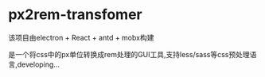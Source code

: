 # px2rem-transfomer

该项目由electron + React + antd + mobx构建

是一个将css中的px单位转换成rem处理的GUI工具,支持less/sass等css预处理语言,developing...

